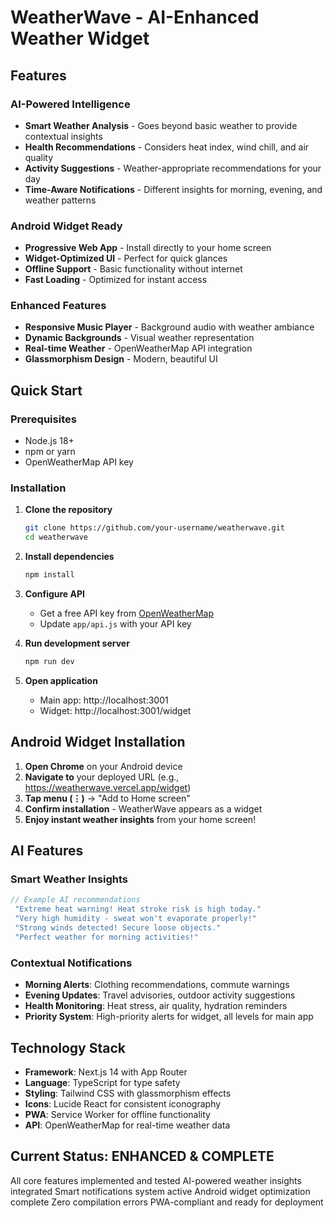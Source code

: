 # WeatherWave - AI-Enhanced Weather Widget

## Features

### **AI-Powered Intelligence**
- **Smart Weather Analysis** - Goes beyond basic weather to provide contextual insights
- **Health Recommendations** - Considers heat index, wind chill, and air quality
- **Activity Suggestions** - Weather-appropriate recommendations for your day
- **Time-Aware Notifications** - Different insights for morning, evening, and weather patterns

### **Android Widget Ready**
- **Progressive Web App** - Install directly to your home screen
- **Widget-Optimized UI** - Perfect for quick glances
- **Offline Support** - Basic functionality without internet
- **Fast Loading** - Optimized for instant access

### **Enhanced Features**
- **Responsive Music Player** - Background audio with weather ambiance
- **Dynamic Backgrounds** - Visual weather representation
- **Real-time Weather** - OpenWeatherMap API integration
- **Glassmorphism Design** - Modern, beautiful UI

## Quick Start

### Prerequisites
- Node.js 18+ 
- npm or yarn
- OpenWeatherMap API key

### Installation

1. **Clone the repository**
   ```bash
   git clone https://github.com/your-username/weatherwave.git
   cd weatherwave
   ```

2. **Install dependencies**
   ```bash
   npm install
   ```

3. **Configure API**
   - Get a free API key from [OpenWeatherMap](https://openweathermap.org/api)
   - Update `app/api.js` with your API key

4. **Run development server**
   ```bash
   npm run dev
   ```

5. **Open application**
   - Main app: http://localhost:3001
   - Widget: http://localhost:3001/widget

## Android Widget Installation

1. **Open Chrome** on your Android device
2. **Navigate to** your deployed URL (e.g., https://weatherwave.vercel.app/widget)
3. **Tap menu (⋮)** → "Add to Home screen"
4. **Confirm installation** - WeatherWave appears as a widget
5. **Enjoy instant weather insights** from your home screen!

## AI Features

### Smart Weather Insights
```typescript
// Example AI recommendations
 "Extreme heat warning! Heat stroke risk is high today."
 "Very high humidity - sweat won't evaporate properly!"
 "Strong winds detected! Secure loose objects."
 "Perfect weather for morning activities!"
```

### Contextual Notifications
- **Morning Alerts**: Clothing recommendations, commute warnings
- **Evening Updates**: Travel advisories, outdoor activity suggestions  
- **Health Monitoring**: Heat stress, air quality, hydration reminders
- **Priority System**: High-priority alerts for widget, all levels for main app

## Technology Stack

- **Framework**: Next.js 14 with App Router
- **Language**: TypeScript for type safety
- **Styling**: Tailwind CSS with glassmorphism effects
- **Icons**: Lucide React for consistent iconography
- **PWA**: Service Worker for offline functionality
- **API**: OpenWeatherMap for real-time weather data

## **Current Status: ENHANCED & COMPLETE**

 All core features implemented and tested
 AI-powered weather insights integrated
 Smart notifications system active
 Android widget optimization complete
 Zero compilation errors
 PWA-compliant and ready for deployment

